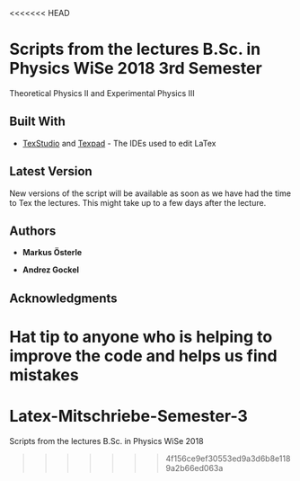 <<<<<<< HEAD
# Scripts from the lectures B.Sc. in Physics WiSe 2018 3rd Semester

Theoretical Physics II and Experimental Physics III

## Built With

* [TexStudio](https://www.texstudio.org/) and [Texpad](https://www.texpad.com/) - The IDEs used to edit LaTex

## Latest Version

New versions of the script will be available as soon as we have had the time to Tex the lectures. This might take up to a few days after the lecture.

## Authors

* **Markus Österle**

* **Andrez Gockel**

## Acknowledgments

Hat tip to anyone who is helping to improve the code and helps us find mistakes
=======
# Latex-Mitschriebe-Semester-3
Scripts from the lectures B.Sc. in Physics WiSe 2018
>>>>>>> 4f156ce9ef30553ed9a3d6b8e1189a2b66ed063a
